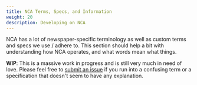 ```yaml
---
title: NCA Terms, Specs, and Information
weight: 20
description: Developing on NCA
---
```


NCA has a lot of newspaper-specific terminology as well as custom terms and
specs we use / adhere to.  This section should help a bit with understanding
how NCA operates, and what words mean what things.

**WIP**: This is a massive work in progress and is still very much in need of
love.  Please feel free to [submit an issue][1] if you run into a confusing
term or a specification that doesn't seem to have any explanation.

[1]: <https://github.com/uoregon-libraries/newspaper-curation-app/issues>
